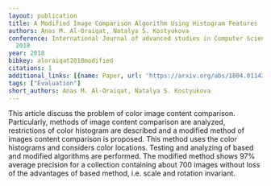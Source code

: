 ```yaml
---
layout: publication
title: A Modified Image Comparison Algorithm Using Histogram Features
authors: Anas M. Al-Oraiqat, Natalya S. Kostyukova
conference: International Journal of advanced studies in Computer Science and Engineering
  2018
year: 2018
bibkey: aloraiqat2018modified
citations: 1
additional_links: [{name: Paper, url: 'https://arxiv.org/abs/1804.01142'}]
tags: ["Evaluation"]
short_authors: Anas M. Al-Oraiqat, Natalya S. Kostyukova
---
```

This article discuss the problem of color image content comparison.
Particularly, methods of image content comparison are analyzed, restrictions of
color histogram are described and a modified method of images content
comparison is proposed. This method uses the color histograms and considers
color locations. Testing and analyzing of based and modified algorithms are
performed. The modified method shows 97% average precision for a collection
containing about 700 images without loss of the advantages of based method,
i.e. scale and rotation invariant.